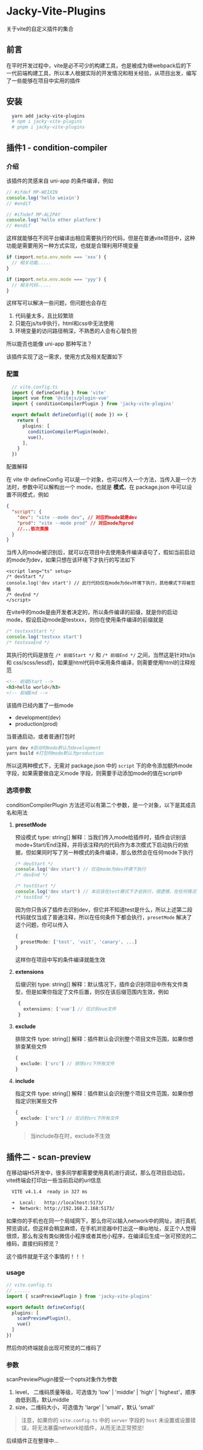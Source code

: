 # Jacky-Vite-Plugins

关于vite的自定义插件的集合

## 前言

在平时开发过程中，vite是必不可少的构建工具，也是被成为继webpack后的下一代前端构建工具，所以本人根据实际的开发情况和相关经验，从项目出发，编写了一些能够在项目中实用的插件

## 安装

```bash
  yarn add jacky-vite-plugins
  # npm i jacky-vite-plugins
  # pnpm i jacky-vite-plugins
```

## 插件1 - condition-compiler

### 介绍

该插件的灵感来自 uni-app 的条件编译，例如

```ts
// #ifdef MP-WEIXIN
console.log('hello weixin')
// #endif

// #ifndef MP-ALIPAY
console.log('hello other platform')
// #endif
```

这样就能够在不同平台编译出相应需要执行的代码，但是在普通vite项目中，这种功能是需要用另一种方式实现，也就是合理利用环境变量

```ts
if (import.meta.env.mode === 'xxx') {
  // 相关功能.....
}

if (import.meta.env.mode === 'yyy') {
  // 相关代码.....
}

```

这样写可以解决一些问题，但问题也会存在

1. 代码量太多，且比较繁琐
2. 只能在js/ts中执行，html和css中无法使用
3. 环境变量的访问路径稍深，不熟悉的人会有心智负担

所以能否也能像 uni-app 那种写法？

该插件实现了这一需求，使用方式及相关配置如下

### 配置

```ts
  // vite.config.ts
  import { defineConfig } from 'vite'
  import vue from '@vitejs/plugin-vue'
  import { conditionCompilerPlugin } from 'jacky-vite-plugins'

  export default defineConfig(({ mode }) => {
    return {
      plugins: [
        conditionCompilerPlugin(mode),
        vue(),
      ],
    }
  })
```

配置解释

在 vite 中 defineConfig 可以是一个对象，也可以传入一个方法，当传入是一个方法时，参数中可以解构出一个 mode，也就是 **模式**，在 package.json 中可以设置不同模式，例如

```json
{
  "script": {
    "dev": "vite --mode dev", // 对应的mode就是dev
    "prod": "vite --mode prod" // 对应mode为prod
    //...依次类推
  }
}
```

当传入的mode被识别后，就可以在项目中去使用条件编译语句了，假如当前启动的mode为dev，如果只想在该环境下才执行的写法如下

```vue
<script lang="ts" setup>
/* devStart */
console.log('dev start') // 此行代码仅在mode为dev环境下执行，其他模式下将被忽略
/* devEnd */
</script>
```

在vite中的mode是由开发者决定的，所以条件编译的前缀，就是你的启动mode，假设启动mode是testxxx，则你在使用条件编译的前缀就是

```ts
/* testxxxStart */
console.log('testxxx start')
/* testxxxEnd */
```

其执行的代码是放在 `/* 前缀Start */` 和 `/* 前缀End */` 之间，当然这是针对ts/js 和 css/scss/less的，如果是html代码中采用条件编译，则需要使用html的注释规范

```html
<!-- 前缀Start -->
<h3>hello world</h3>
<!-- 前缀End -->
```

该插件已经内置了一些mode

+ development(dev)
+ production(prod)
  
当普通启动，或者普通打包时

```bash
yarn dev #启动时mode默认为development
yarn build #打包时mode默认为production
```

所以这两种模式下，无需对 package.json 中的 `script` 下的命令添加额外mode字段，如果需要做自定义mode 字段，则需要手动添加mode的值在script中

### 选项参数

conditionCompilerPlugin 方法还可以有第二个参数，是一个对象，以下是其成员名和用法

1. **presetMode**

    预设模式
    type: string[]
    解释：当我们传入mode给插件时，插件会识别该mode+Start/End注释，并将该注释内的代码作为本次模式下启动执行的依据，但如果同时写了另一种模式的条件编译，那么依然会在任何mode下执行

    ```ts
    /* devStart */
    console.log('dev start') // 仅在mode为dev环境下执行
    /* devEnd */

    /* testStart */
    console.log('dev start') // 本应该在test模式下才会执行，很遗憾，在任何情况下都会执行
    /* testEnd */
    ```

    因为你只告诉了插件去识别dev，但它并不知道test是什么，所以上述第二段代码就仅当成了普通注释，所以在任何条件下都会执行，`presetMode` 解决了这个问题，你可以传入

    ```ts
    {
      presetMode: ['test', 'vsit', 'canary', ...]
    }
    ```

    这样你在项目中写的条件编译就能生效

2. **extensions**

   后缀识别
   type: string[]
   解释：默认情况下，插件会识别项目中所有文件类型，但是如果你指定了文件后置，则仅在该后缀范围内生效，例如

   ```ts
    {
      extensions: ['vue'] // 仅识别vue文件
    }
   ```

3. **exclude**

   排除文件
   type: string[]
   解释：插件默认会识别整个项目文件范围，如果你想排查某些文件

    ```ts
    {
      exclude: ['src'] // 排除src下所有文件
    }
   ```

4. **include**

    指定文件
   type: string[]
   解释：插件默认会识别整个项目文件范围，如果你想指定识别某些文件

    ```ts
    {
      exclude: ['src'] // 仅识别src下所有文件
    }
   ```

   > 当include存在时，exclude不生效

## 插件二 - scan-preview

在移动端H5开发中，很多同学都需要使用真机进行调试，那么在项目启动后，vite终端会打印出一些当前启动的url信息

```bash
  VITE v4.1.4  ready in 327 ms

  ➜  Local:   http://localhost:5173/
  ➜  Network: http://192.168.2.168:5173/
```

如果你的手机也在同一个局域网下，那么你可以输入network中的网址，进行真机预览调试，但这样会稍显麻烦，在手机浏览器中打出这一串ip地址，反正个人觉得很烦，那么有没有类似微信小程序或者其他小程序，在编译后生成一张可预览的二维码，直接扫码预览？

这个插件就是干这个事情的！！！

### usage

```ts
// vite.config.ts
// ......
import { scanPreviewPlugin } from 'jacky-vite-plugins'

export default defineConfig({
  plugins: [
    scanPreviewPlugin(),
    vue()
  ]
})
```

然后你的终端就会出现可预览的二维码了

### 参数

scanPreviewPlugin接受一个opts对象作为参数

  1. level， 二维码质量等级，可选值为 'low' | 'middle' | 'high' | 'highest'，顺序由低到高，默认middle
  2. size，二维码大小，可选值为 'large' | 'small'，默认 'small'

> 注意，如果你的 `vite.config.ts` 中的 `server` 字段的 `host` 未设置或设置错误，将无法暴露network给插件，从而无法正常预览!

后续插件正在整理中...
